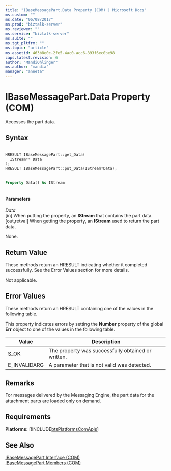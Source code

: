 ```yaml
---
title: "IBaseMessagePart.Data Property (COM) | Microsoft Docs"
ms.custom: ""
ms.date: "06/08/2017"
ms.prod: "biztalk-server"
ms.reviewer: ""
ms.service: "biztalk-server"
ms.suite: ""
ms.tgt_pltfrm: ""
ms.topic: "article"
ms.assetid: 463b8e0c-2fe5-4ac0-acc6-893f6ec0be98
caps.latest.revision: 6
author: "MandiOhlinger"
ms.author: "mandia"
manager: "anneta"
---
```

# IBaseMessagePart.Data Property (COM)
Accesses the part data.  
  
## Syntax  
  
```cpp  
  
HRESULT IBaseMessagePart::get_Data(  
  IStream** Data  
);  
HRESULT IBaseMessagePart::put_Data(IStream*Data);  
```  
  
```vb  
  
Property Data() As IStream  
  
```  
  
#### Parameters  
 *Data*  
 [in] When putting the property, an **IStream** that contains the part data. [out,retval] When getting the property, an **IStream** used to return the part data.  
  
 None.  
  
## Return Value  
 These methods return an HRESULT indicating whether it completed successfully. See the Error Values section for more details.  
  
 Not applicable.  
  
## Error Values  
 These methods return an HRESULT containing one of the values in the following table.  
  
 This property indicates errors by setting the **Number** property of the global **Err** object to one of the values in the following table.  
  
|Value|Description|  
|-----------|-----------------|  
|S_OK|The property was successfully obtained or written.|  
|E_INVALIDARG|A parameter that is not valid was detected.|  
  
## Remarks  
 For messages delivered by the Messaging Engine, the part data for the attachment parts are loaded only on demand.  
  
## Requirements  
 **Platforms:**  [!INCLUDE[btsPlatformsComApis](../includes/btsplatformscomapis-md.md)]  
  
## See Also  
 [IBaseMessagePart Interface (COM)](../core/ibasemessagepart-interface-com.md)   
 [IBaseMessagePart Members (COM)](../core/ibasemessagepart-members-com.md)